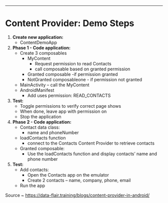 ------------------------------------------------------------------
# Content Provider: Demo Steps
1. **Create new application:**
    - ContentDemoApp
2. **Phase 1 - Code application:**
    - Create 3 composables
        - MyContent
            - Request permission to read Contacts
            - call composable based on granted permission
        - Granted composable -if permission granted
        - NotGranted composableone - if permission not granted
    - MainActivity – call the MyContent
    - AndroidManifest
        - Add uses permission: READ_CONTACTS
3. **Test:**
    - Toggle permissions to verify correct page shows
    - When done, leave app with permission on
    - Stop the application
4. **Phase 2 - Code application:**
    - Contact data class:
        - name and phoneNumber
    - loadContacts function
        - connect to the Contacts Content Provider to retrieve contacts
    - Granted composable:
        - Use the loadContacts function and display contacts’ name and phone number
5. **Test:**
    - Add contacts:
        - Open the Contacts app on the emulator
        - Create 2 contacts – name, company, phone, email
    - Run the app

Source ~ <https://data-flair.training/blogs/content-provider-in-android/>
